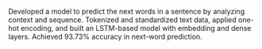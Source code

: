 Developed a model to predict the next words in a sentence by analyzing context and sequence. Tokenized and standardized text data, applied one-hot encoding, and built an LSTM-based model with embedding and dense layers. Achieved 93.73% accuracy in next-word prediction.

